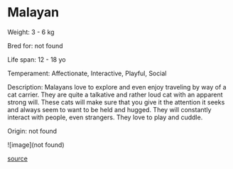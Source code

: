 # Malayan

Weight: 3 - 6 kg

Bred for: not found 

Life span: 12 - 18 yo

Temperament: Affectionate, Interactive, Playful, Social

Description: Malayans love to explore and even enjoy traveling by way of a cat carrier. They are quite a talkative and rather loud cat with an apparent strong will. These cats will make sure that you give it the attention it seeks and always seem to want to be held and hugged. They will constantly interact with people, even strangers. They love to play and cuddle.

Origin: not found

![image](not found)

[source](https://api.thecatapi.com/v1/breeds/mala)
